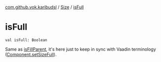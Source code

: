 [com.github.vok.karibudsl](../index.md) / [Size](index.md) / [isFull](.)

# isFull

`val isFull: Boolean`

Same as [isFillParent](is-fill-parent.md), it's here just to keep in sync with Vaadin terminology ([Component.setSizeFull](#)).

